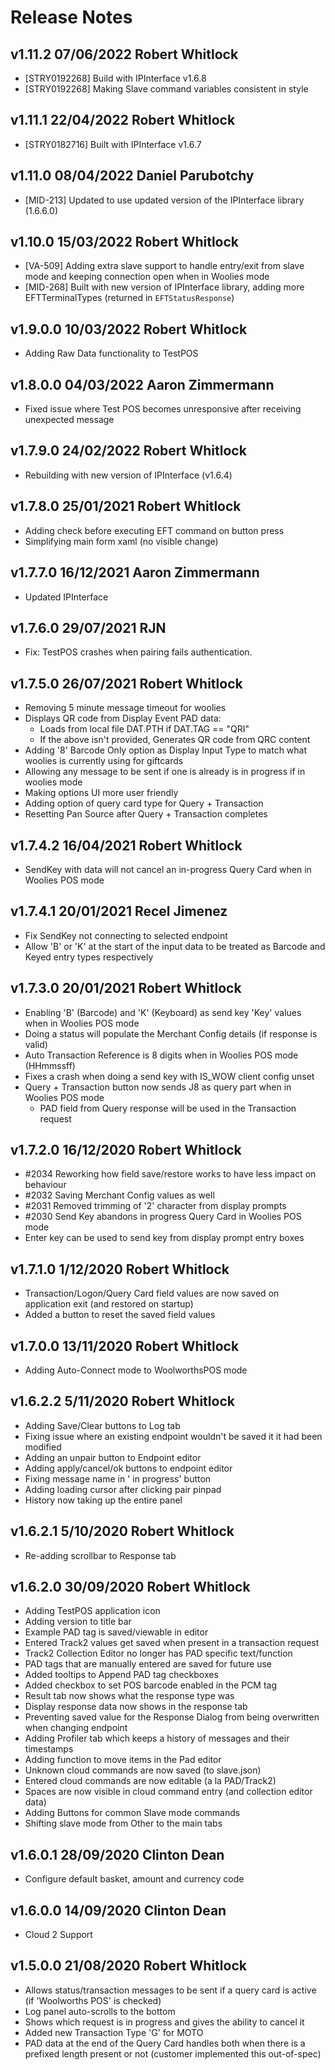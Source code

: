 # Release Notes

## v1.11.2 07/06/2022 Robert Whitlock
- [STRY0192268] Build with IPInterface v1.6.8
- [STRY0192268] Making Slave command variables consistent in style

## v1.11.1 22/04/2022 Robert Whitlock
- [STRY0182716] Built with IPInterface v1.6.7

## v1.11.0 08/04/2022 Daniel Parubotchy
- [MID-213] Updated to use updated version of the IPInterface library (1.6.6.0)

## v1.10.0 15/03/2022 Robert Whitlock
- [VA-509] Adding extra slave support to handle entry/exit from slave mode and keeping connection open when in Woolies mode
- [MID-268] Built with new version of IPInterface library, adding more EFTTerminalTypes (returned in `EFTStatusResponse`)

## v1.9.0.0 10/03/2022 Robert Whitlock
- Adding Raw Data functionality to TestPOS

## v1.8.0.0 04/03/2022 Aaron Zimmermann
- Fixed issue where Test POS becomes unresponsive after receiving unexpected message

## v1.7.9.0 24/02/2022 Robert Whitlock
- Rebuilding with new version of IPInterface (v1.6.4)

## v1.7.8.0 25/01/2021 Robert Whitlock
- Adding check before executing EFT command on button press
- Simplifying main form xaml (no visible change)

## v1.7.7.0 16/12/2021 Aaron Zimmermann
- Updated IPInterface

## v1.7.6.0 29/07/2021 RJN
- Fix: TestPOS crashes when pairing fails authentication.

## v1.7.5.0 26/07/2021 Robert Whitlock

- Removing 5 minute message timeout for woolies
- Displays QR code from Display Event PAD data:
  - Loads from local file DAT.PTH if DAT.TAG == "QRI"
  - If the above isn't provided, Generates QR code from QRC content
- Adding '8' Barcode Only option as Display Input Type to match what woolies is currently using for giftcards
- Allowing any message to be sent if one is already is in progress if in woolies mode
- Making options UI more user friendly
- Adding option of query card type for Query + Transaction
- Resetting Pan Source after Query + Transaction completes

## v1.7.4.2 16/04/2021 Robert Whitlock

- SendKey with data will not cancel an in-progress Query Card when in Woolies POS mode

## v1.7.4.1 20/01/2021 Recel Jimenez

- Fix SendKey not connecting to selected endpoint
- Allow 'B' or 'K' at the start of the input data to be treated as Barcode and Keyed entry types respectively

## v1.7.3.0 20/01/2021 Robert Whitlock

- Enabling 'B' (Barcode) and 'K' (Keyboard) as send key 'Key' values when in Woolies POS mode
- Doing a status will populate the Merchant Config details (if response is valid)
- Auto Transaction Reference is 8 digits when in Woolies POS mode (HHmmssff)
- Fixes a crash when doing a send key with IS_WOW client config unset
- Query + Transaction button now sends J8 as query part when in Woolies POS mode
    - PAD field from Query response will be used in the Transaction request

## v1.7.2.0 16/12/2020 Robert Whitlock
- #2034 Reworking how field save/restore works to have less impact on behaviour
- #2032 Saving Merchant Config values as well
- #2031 Removed trimming of '2' character from display prompts
- #2030 Send Key abandons in progress Query Card in Woolies POS mode
- Enter key can be used to send key from display prompt entry boxes

## v1.7.1.0 1/12/2020 Robert Whitlock
- Transaction/Logon/Query Card field values are now saved on application exit (and restored on startup)
- Added a button to reset the saved field values

## v1.7.0.0 13/11/2020 Robert Whitlock
- Adding Auto-Connect mode to WoolworthsPOS mode

## v1.6.2.2 5/11/2020 Robert Whitlock
- Adding Save/Clear buttons to Log tab
- Fixing issue where an existing endpoint wouldn't be saved it it had been modified
- Adding an unpair button to Endpoint editor
- Adding apply/cancel/ok buttons to endpoint editor
- Fixing message name in '<x> in progress' button
- Adding loading cursor after clicking pair pinpad
- History now taking up the entire panel

## v1.6.2.1 5/10/2020 Robert Whitlock
- Re-adding scrollbar to Response tab

## v1.6.2.0 30/09/2020 Robert Whitlock
- Adding TestPOS application icon
- Adding version to title bar
- Example PAD tag is saved/viewable in editor
- Entered Track2 values get saved when present in a transaction request
- Track2 Collection Editor no longer has PAD specific text/function
- PAD tags that are manually entered are saved for future use
- Added tooltips to Append PAD tag checkboxes
- Added checkbox to set POS barcode enabled in the PCM tag
- Result tab now shows what the response type was
- Display response data now shows in the response tab
- Preventing saved value for the Response Dialog from being overwritten when changing endpoint
- Adding Profiler tab which keeps a history of messages and their timestamps
- Adding function to move items in the Pad editor
- Unknown cloud commands are now saved (to slave.json)
- Entered cloud commands are now editable (a la PAD/Track2)
- Spaces are now visible in cloud command entry (and collection editor data)
- Adding Buttons for common Slave mode commands
- Shifting slave mode from Other to the main tabs

## v1.6.0.1 28/09/2020 Clinton Dean
- Configure default basket, amount and currency code

## v1.6.0.0 14/09/2020 Clinton Dean
- Cloud 2 Support

## v1.5.0.0 21/08/2020 Robert Whitlock
- Allows status/transaction messages to be sent if a query card is active (if 'Woolworths POS' is checked)
- Log panel auto-scrolls to the bottom
- Shows which request is in progress and gives the ability to cancel it
- Added new Transaction Type 'G' for MOTO
- PAD data at the end of the Query Card handles both when there is a prefixed length present or not (customer implemented this out-of-spec)
